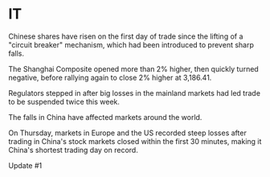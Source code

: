 # IT


Chinese shares have risen on the first day of trade since the lifting of a "circuit breaker" mechanism, which had been introduced to prevent sharp falls.

The Shanghai Composite opened more than 2% higher, then quickly turned negative, before rallying again to close 2% higher at 3,186.41.

Regulators stepped in after big losses in the mainland markets had led trade to be suspended twice this week.

The falls in China have affected markets around the world.

On Thursday, markets in Europe and the US recorded steep losses after trading in China's stock markets closed within the first 30 minutes, making it China's shortest trading day on record. 

Update #1 
